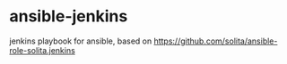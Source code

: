 # ansible-jenkins
jenkins playbook for ansible, based on https://github.com/solita/ansible-role-solita.jenkins
